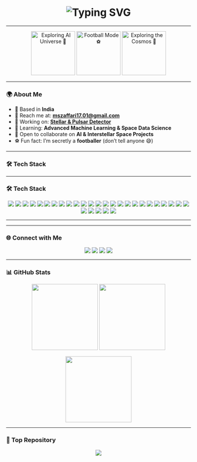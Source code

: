<!-- Animated Typing Intro -->
<h1 align="center">
  <img src="https://readme-typing-svg.herokuapp.com?font=Orbitron&size=30&duration=3000&pause=1000&color=00F7FF&center=true&vCenter=true&width=800&lines=Hi+👋,+I'm+Meraj+Saleheen+Zaffari;AI+%26+ML+Developer+🚀;Footballer+⚽;Space+Explorer+🌌" alt="Typing SVG" />
</h1>

---

<!-- Animated GIFs -->
<p align="center">
  <img src="https://media.giphy.com/media/3oEjHI8x3JzXZ5dbLW/giphy.gif" width="120px" title="Exploring AI Universe 🚀"/> 
  <img src="https://media.giphy.com/media/fWg8ZJwG9EoVJ7wSPo/giphy.gif" width="120px" title="Football Mode ⚽"/> 
  <img src="https://media.giphy.com/media/QNFhOolVeCzPQ2Mx85/giphy.gif" width="120px" title="Exploring the Cosmos 🌌"/>
</p>

---

### 🌍 About Me  

- 📍 Based in **India**  
- 📧 Reach me at: **[mszaffari17.01@gmail.com](mailto:mszaffari17.01@gmail.com)**  
- 🚀 Working on: [**Stellar & Pulsar Detector**](https://huggingface.co/spaces/Meraj21/stellar-pulsar-classifier)  
- 🧠 Learning: **Advanced Machine Learning & Space Data Science**  
- 🤝 Open to collaborate on **AI & Interstellar Space Projects**  
- ⚽ Fun fact: I’m secretly a **footballer** (don’t tell anyone 😅)  

---

### 🛠️ Tech Stack  

---

### 🛠️ Tech Stack  

<p align="center">
  <!-- Languages -->
  <img src="https://img.shields.io/badge/Python-000000?style=for-the-badge&logo=python&logoColor=3776AB"/>
  <img src="https://img.shields.io/badge/C-000000?style=for-the-badge&logo=c&logoColor=A8B9CC"/>
  <img src="https://img.shields.io/badge/C++-000000?style=for-the-badge&logo=cplusplus&logoColor=00599C"/>
  <img src="https://img.shields.io/badge/Java-000000?style=for-the-badge&logo=java&logoColor=007396"/>
  <img src="https://img.shields.io/badge/JavaScript-000000?style=for-the-badge&logo=javascript&logoColor=F7DF1E"/>
  <img src="https://img.shields.io/badge/TypeScript-000000?style=for-the-badge&logo=typescript&logoColor=3178C6"/>

  <!-- Tools & Editors -->
  <img src="https://img.shields.io/badge/VSCode-000000?style=for-the-badge&logo=visualstudiocode&logoColor=0078d7"/>
  <img src="https://img.shields.io/badge/Git-000000?style=for-the-badge&logo=git&logoColor=F05032"/>
  <img src="https://img.shields.io/badge/Heroku-000000?style=for-the-badge&logo=heroku&logoColor=430098"/>
  <img src="https://img.shields.io/badge/Figma-000000?style=for-the-badge&logo=figma&logoColor=F24E1E"/>

  <!-- Web -->
  <img src="https://img.shields.io/badge/HTML5-000000?style=for-the-badge&logo=html5&logoColor=E34F26"/>
  <img src="https://img.shields.io/badge/CSS3-000000?style=for-the-badge&logo=css3&logoColor=1572B6"/>
  <img src="https://img.shields.io/badge/React-000000?style=for-the-badge&logo=react&logoColor=61DAFB"/>
  <img src="https://img.shields.io/badge/Bootstrap-000000?style=for-the-badge&logo=bootstrap&logoColor=7952B3"/>
  <img src="https://img.shields.io/badge/GraphQL-000000?style=for-the-badge&logo=graphql&logoColor=E10098"/>
  <img src="https://img.shields.io/badge/FastAPI-000000?style=for-the-badge&logo=fastapi&logoColor=009688"/>
  <img src="https://img.shields.io/badge/Flask-000000?style=for-the-badge&logo=flask&logoColor=white"/>
  <img src="https://img.shields.io/badge/Express.js-000000?style=for-the-badge&logo=express&logoColor=white"/>
  <img src="https://img.shields.io/badge/Node.js-000000?style=for-the-badge&logo=node.js&logoColor=339933"/>

  <!-- Databases -->
  <img src="https://img.shields.io/badge/MySQL-000000?style=for-the-badge&logo=mysql&logoColor=4479A1"/>
  <img src="https://img.shields.io/badge/PostgreSQL-000000?style=for-the-badge&logo=postgresql&logoColor=4169E1"/>
  <img src="https://img.shields.io/badge/MongoDB-000000?style=for-the-badge&logo=mongodb&logoColor=47A248"/>

  <!-- OS & Cloud -->
  <img src="https://img.shields.io/badge/Ubuntu-000000?style=for-the-badge&logo=ubuntu&logoColor=E95420"/>
  <img src="https://img.shields.io/badge/Azure-000000?style=for-the-badge&logo=microsoftazure&logoColor=008AD7"/>
  <img src="https://img.shields.io/badge/GoogleCloud-000000?style=for-the-badge&logo=googlecloud&logoColor=4285F4"/>

  <!-- AI/ML -->
  <img src="https://img.shields.io/badge/PyTorch-000000?style=for-the-badge&logo=pytorch&logoColor=EE4C2C"/>
  <img src="https://img.shields.io/badge/TensorFlow-000000?style=for-the-badge&logo=tensorflow&logoColor=FF6F00"/>
  <img src="https://img.shields.io/badge/HuggingFace-000000?style=for-the-badge&logo=huggingface&logoColor=FFD21E"/>
  <img src="https://img.shields.io/badge/Django-000000?style=for-the-badge&logo=django&logoColor=092E20"/>
  <img src="https://img.shields.io/badge/Docker-000000?style=for-the-badge&logo=docker&logoColor=2496ED"/>
</p>

---


---

### 🌐 Connect with Me  

<p align="center">
  <a href="https://github.com/Mszaffari"><img src="https://img.shields.io/badge/GitHub-000000?style=for-the-badge&logo=github&logoColor=white"/></a>
  <a href="https://x.com/Mszaffari0107"><img src="https://img.shields.io/badge/Twitter-000000?style=for-the-badge&logo=twitter&logoColor=1DA1F2"/></a>
  <a href="https://www.linkedin.com/in/meraj-saleheen-zaffari-4a6195258"><img src="https://img.shields.io/badge/LinkedIn-000000?style=for-the-badge&logo=linkedin&logoColor=0A66C2"/></a>
  <a href="https://www.threads.net/@mr.zaffari_jr.11"><img src="https://img.shields.io/badge/Threads-000000?style=for-the-badge&logo=threads&logoColor=white"/></a>
</p>

---

### 📊 GitHub Stats  

<p align="center">
  <img src="https://github-readme-stats.vercel.app/api?username=Mszaffari&show_icons=true&count_private=true&title_color=00FFFF&text_color=FFFFFF&icon_color=FF6F00&bg_color=0D1117&hide_border=true" height="180em"/>
  <img src="https://github-readme-streak-stats.herokuapp.com/?user=Mszaffari&stroke=FFFFFF&background=0D1117&ring=00FFFF&fire=FF6F00&currStreakNum=FFFFFF&currStreakLabel=00FFFF&sideNums=FFFFFF&sideLabels=FFFFFF&dates=FFFFFF&hide_border=true" height="180em"/>
</p>

<p align="center">
  <img src="https://github-readme-stats.vercel.app/api/top-langs/?username=Mszaffari&langs_count=10&title_color=00FFFF&text_color=FFFFFF&icon_color=FF6F00&bg_color=0D1117&hide_border=true&locale=en&custom_title=Top%20Languages" height="180em"/>
</p>

---

### 📂 Top Repository  

<p align="center">
  <a href="https://github.com/Mszaffari/Stellar-and-Pulsar-Predictor">
    <img src="https://github-readme-stats.vercel.app/api/pin/?username=Mszaffari&repo=Stellar-and-Pulsar-Predictor&title_color=00FFFF&text_color=FFFFFF&icon_color=FF6F00&bg_color=0D1117&hide_border=true"/>
  </a>
</p>
